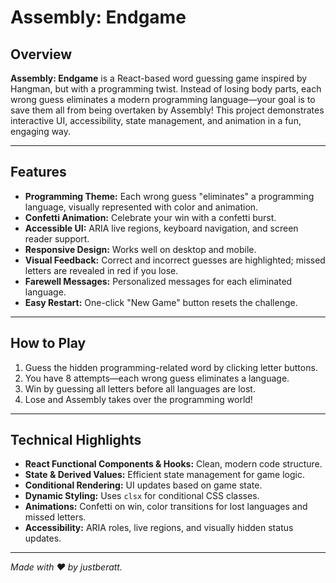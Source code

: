 # Assembly: Endgame

## Overview

**Assembly: Endgame** is a React-based word guessing game inspired by Hangman, but with a programming twist. Instead of losing body parts, each wrong guess eliminates a modern programming language—your goal is to save them all from being overtaken by Assembly! This project demonstrates interactive UI, accessibility, state management, and animation in a fun, engaging way.

---

## Features

- **Programming Theme:** Each wrong guess "eliminates" a programming language, visually represented with color and animation.
- **Confetti Animation:** Celebrate your win with a confetti burst.
- **Accessible UI:** ARIA live regions, keyboard navigation, and screen reader support.
- **Responsive Design:** Works well on desktop and mobile.
- **Visual Feedback:** Correct and incorrect guesses are highlighted; missed letters are revealed in red if you lose.
- **Farewell Messages:** Personalized messages for each eliminated language.
- **Easy Restart:** One-click "New Game" button resets the challenge.

---

## How to Play

1. Guess the hidden programming-related word by clicking letter buttons.
2. You have 8 attempts—each wrong guess eliminates a language.
3. Win by guessing all letters before all languages are lost.
4. Lose and Assembly takes over the programming world!

---

## Technical Highlights

- **React Functional Components & Hooks:** Clean, modern code structure.
- **State & Derived Values:** Efficient state management for game logic.
- **Conditional Rendering:** UI updates based on game state.
- **Dynamic Styling:** Uses `clsx` for conditional CSS classes.
- **Animations:** Confetti on win, color transitions for lost languages and missed letters.
- **Accessibility:** ARIA roles, live regions, and visually hidden status updates.

---

_Made with ❤️ by justberatt._
